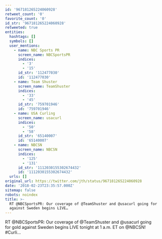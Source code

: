 ```yaml
---
id: '967181265224060928'
retweet_count: '0'
favorite_count: '0'
id_str: '967181265224060928'
retweeted: true
entities:
  hashtags: []
  symbols: []
  user_mentions:
    - name: NBC Sports PR
      screen_name: NBCSportsPR
      indices:
        - '3'
        - '15'
      id_str: '112477030'
      id: '112477030'
    - name: Team Shuster
      screen_name: TeamShuster
      indices:
        - '33'
        - '45'
      id_str: '759701946'
      id: '759701946'
    - name: USA Curling
      screen_name: usacurl
      indices:
        - '50'
        - '58'
      id_str: '65140007'
      id: '65140007'
    - name: NBCSN
      screen_name: NBCSN
      indices:
        - '125'
        - '131'
      id_str: '1112030155302674432'
      id: '1112030155302674432'
  urls: []
original_url: https://twitter.com/jth/status/967181265224060928
date: '2018-02-23T23:35:57.000Z'
sitemap: false
robots: noindex
title: >-
  RT @NBCSportsPR: Our coverage of @TeamShuster and @usacurl going for gold
  against Sweden begins LIVE…
---
```


RT @NBCSportsPR: Our coverage of @TeamShuster and @usacurl going for gold against Sweden begins LIVE tonight at 1 a.m. ET on @NBCSN! #Curli…